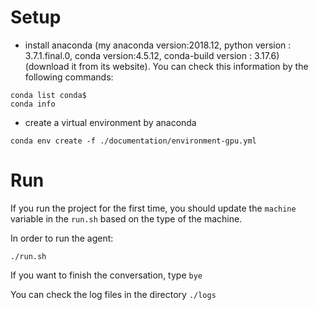 # Setup #
* install anaconda (my anaconda version:2018.12, python version : 3.7.1.final.0, conda version:4.5.12, conda-build version : 3.17.6) (download it from its website). You can check this information by the following commands:
```
conda list conda$
conda info
```

* create a virtual environment by anaconda 
```
conda env create -f ./documentation/environment-gpu.yml
```

# Run #
If you run the project for the first time, you should update the ```machine``` variable in the ```run.sh``` based on the type of the machine.

In order to run the agent:

```
./run.sh
```

If you want to finish the conversation, type ```bye```

You can check the log files in the directory ```./logs```